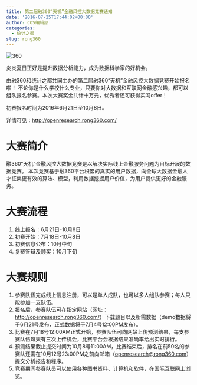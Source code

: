 ```yaml
---
title: 第二届融360“天机”金融风控大数据竞赛通知
date: '2016-07-25T17:44:02+00:00'
author: COS编辑部
categories:
  - 统计之都
slug: rong360
---
```


![360](https://uploads.cosx.org/2016/07/360.png)

炎炎夏日正好是提升数据分析能力，成为数据科学家的好机会。

由融360和统计之都共同主办的第二届融360“天机”金融风控大数据竞赛开始报名啦！
不论你是什么学校什么专业，只要你对大数据和互联网金融感兴趣，都可以组队报名参赛。本次大赛奖金共计十万元，优秀者还可获得实习offer！

初赛报名时间为2016年6月21日至10月8日。

详情可见：<http://openresearch.rong360.com/>
<!--more-->

# 大赛简介

融360“天机”金融风控大数据竞赛是以解决实际线上金融服务问题为目标开展的数据竞赛。
本次竞赛基于融360平台积累的真实的用户数据，向全球大数据金融人才征集更有效的算法、模型，利用数据挖掘用户价值，为用户提供更好的金融服务。

# 大赛流程

1. 线上报名：6月21日-10月8日
1. 初赛开始：7月18日-10月8日
1. 初赛信息公布：10月中旬
1. 复赛答辩及颁奖：10月下旬

# 大赛规则 

1. 参赛队伍完成线上信息注册，可以是单人成队，也可以多人组队参赛；每人只能参加一支队伍。
1. 报名后，参赛队伍可在指定网站（网址：<http://openresearch.rong360.com/>）下载题目以及所需数据（demo数据将于6月21号发布，正式数据将于7月4号12:00PM发布）。
1. 比赛在7月18号12:00AM正式开始，参赛队伍可向网站上传预测结果，每支参赛队伍每天有三次上传机会，比赛平台会根据结果准确率给出实时排行。
1. 预测结果截止提交时间为10月8号11:00AM，比赛结束后，排名在前50名的参赛队还需在10月12号23:00PM之前向邮箱（openresearch@rong360.com）提交分析报告和程序。
1. 竞赛期间参赛队员可以使用各种图书资料、计算机和软件，在国际互联网上浏览。
